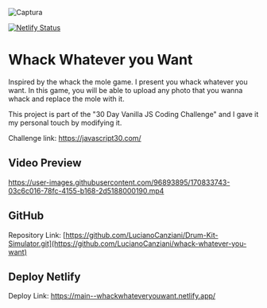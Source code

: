 ![Captura](https://user-images.githubusercontent.com/96893895/170833791-5d28e049-3b67-4f14-958b-858ce3a7ad7a.PNG)

[![Netlify Status](https://api.netlify.com/api/v1/badges/b6517030-8405-4448-bf2e-7ca2eac212ff/deploy-status)](https://app.netlify.com/sites/whackwhateveryouwant/deploys)

# Whack Whatever you Want

Inspired by the whack the mole game. I present you whack whatever you want. In this game, you will be able to upload any photo that you wanna whack and replace the mole with it.

This project is part of the "30 Day Vanilla JS Coding Challenge" and I gave it my personal touch by modifying it.

Challenge link: https://javascript30.com/

## Video Preview

https://user-images.githubusercontent.com/96893895/170833743-03c6c016-78fc-4155-b168-2d5188000190.mp4

## GitHub 

Repository Link: [https://github.com/LucianoCanziani/Drum-Kit-Simulator.git](https://github.com/LucianoCanziani/whack-whatever-you-want)

## Deploy Netlify

Deploy Link: https://main--whackwhateveryouwant.netlify.app/
